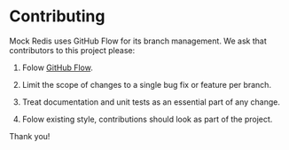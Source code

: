 # Contributing

Mock Redis uses GitHub Flow for its branch management.
We ask that contributors to this project please:

 1. Folow [GitHub Flow][1].
 
 2. Limit the scope of changes to a single bug fix or feature per branch.
 
 3. Treat documentation and unit tests as an essential part of any change.
 
 4. Folow existing style, contributions should look as part of the project.

Thank you!

 [1]: https://guides.github.com/introduction/flow/
